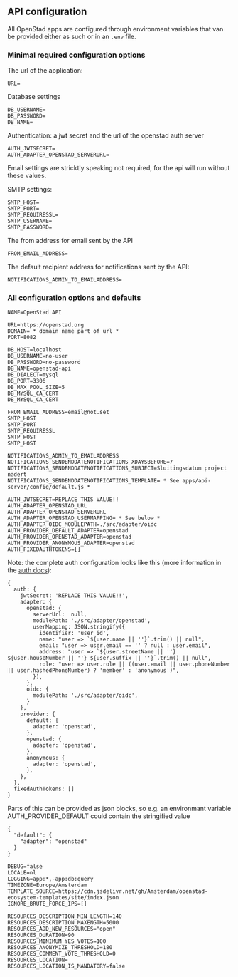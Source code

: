 ## API configuration

All OpenStad apps are configured through environment variables that van be provided either as such or in an `.env` file.

### Minimal required configuration options

The url of the application:
```
URL=
```

Database settings
```
DB_USERNAME=
DB_PASSWORD=
DB_NAME=
```

Authentication: a jwt secret and the url of the openstad auth server
```
AUTH_JWTSECRET=
AUTH_ADAPTER_OPENSTAD_SERVERURL=
```

Email settings are stricktly speaking not required, for the api will run without these values.

SMTP settings:
```
SMTP_HOST=
SMTP_PORT=
SMTP_REQUIRESSL=
SMTP_USERNAME=
SMTP_PASSWORD=
```

The from address for email sent by the API
```
FROM_EMAIL_ADDRESS=
```

The default recipient address for notifications sent by the API:
```
NOTIFICATIONS_ADMIN_TO_EMAILADDRESS=
```




### All configuration options and defaults

```
NAME=OpenStad API
```

```
URL=https://openstad.org
DOMAIN= * domain name part of url *
PORT=8082
```

```
DB_HOST=localhost
DB_USERNAME=no-user
DB_PASSWORD=no-password
DB_NAME=openstad-api
DB_DIALECT=mysql
DB_PORT=3306
DB_MAX_POOL_SIZE=5
DB_MYSQL_CA_CERT
DB_MYSQL_CA_CERT
```

```
FROM_EMAIL_ADDRESS=email@not.set
SMTP_HOST
SMTP_PORT
SMTP_REQUIRESSL
SMTP_HOST
SMTP_HOST
```

```
NOTIFICATIONS_ADMIN_TO_EMAILADDRESS
NOTIFICATIONS_SENDENDDATENOTIFICATIONS_XDAYSBEFORE=7
NOTIFICATIONS_SENDENDDATENOTIFICATIONS_SUBJECT=Sluitingsdatum project nadert
NOTIFICATIONS_SENDENDDATENOTIFICATIONS_TEMPLATE= * See apps/api-server/config/default.js *
```

```
AUTH_JWTSECRET=REPLACE THIS VALUE!!
AUTH_ADAPTER_OPENSTAD_URL
AUTH_ADAPTER_OPENSTAD_SERVERURL
AUTH_ADAPTER_OPENSTAD_USERMAPPING= * See below *
AUTH_ADAPTER_OIDC_MODULEPATH=./src/adapter/oidc
AUTH_PROVIDER_DEFAULT_ADAPTER=openstad
AUTH_PROVIDER_OPENSTAD_ADAPTER=openstad
AUTH_PROVIDER_ANONYMOUS_ADAPTER=openstad
AUTH_FIXEDAUTHTOKENS=[]
```

Note: the complete auth configuration looks like this (more information in the [auth docs](./auth.md)):


```
{
  auth: {
    jwtSecret: 'REPLACE THIS VALUE!!',
    adapter: {
      openstad: {
        serverUrl:  null,
        modulePath: './src/adapter/openstad',
        userMapping: JSON.stringify({
          identifier: 'user_id',
          name: "user => `${user.name || ''}`.trim() || null",
          email: "user => user.email == '' ? null : user.email",
          address: "user => `${user.streetName || ''} ${user.houseNumber || ''} ${user.suffix || ''}`.trim() || null",
          role: "user => user.role || ((user.email || user.phoneNumber || user.hashedPhoneNumber) ? 'member' : 'anonymous')",
        }),
      },
      oidc: {
        modulePath: './src/adapter/oidc',
      }
    },
    provider: {
      default: {
        adapter: 'openstad',
      },
      openstad: {
        adapter: 'openstad',
      },
      anonymous: {
        adapter: 'openstad',
      },
    },
  },
  fixedAuthTokens: []
}
```

Parts of this can be provided as json blocks, so e.g. an environmant variable AUTH_PROVIDER_DEFAULT could contain the stringified value
``` 
{
  "default": {
    "adapter": "openstad"
  }
}
```

```
DEBUG=false
LOCALE=nl
LOGGING=app:*,-app:db:query
TIMEZONE=Europe/Amsterdam
TEMPLATE_SOURCE=https://cdn.jsdelivr.net/gh/Amsterdam/openstad-ecosystem-templates/site/index.json
IGNORE_BRUTE_FORCE_IPS=[]
```

```
RESOURCES_DESCRIPTION_MIN_LENGTH=140
RESOURCES_DESCRIPTION_MAXENGTH=5000
RESOURCES_ADD_NEW_RESOURCES="open"
RESOURCES_DURATION=90
RESOURCES_MINIMUM_YES_VOTES=100
RESOURCES_ANONYMIZE_THRESHOLD=180
RESOURCES_COMMENT_VOTE_THRESHOLD=0
RESOURCES_LOCATION=
RESOURCES_LOCATION_IS_MANDATORY=false
```
